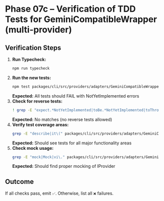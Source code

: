 # Phase 07c – Verification of TDD Tests for GeminiCompatibleWrapper (multi-provider)

## Verification Steps

1. **Run Typecheck:**
   ```bash
   npm run typecheck
   ```
2. **Run the new tests:**
   ```bash
   npm test packages/cli/src/providers/adapters/GeminiCompatibleWrapper.test.ts
   ```
   **Expected:** All tests should FAIL with NotYetImplemented errors
3. **Check for reverse tests:**
   ```bash
   ! grep -E "expect.*NotYetImplemented|toBe.*NotYetImplemented|toThrow.*NotYetImplemented" packages/cli/src/providers/adapters/GeminiCompatibleWrapper.test.ts
   ```
   **Expected:** No matches (no reverse tests allowed)
4. **Verify test coverage areas:**
   ```bash
   grep -E "describe|it\(" packages/cli/src/providers/adapters/GeminiCompatibleWrapper.test.ts | grep -E "generateContent|generateContentStream|adapt|tool|error"
   ```
   **Expected:** Should see tests for all major functionality areas
5. **Check mock usage:**
   ```bash
   grep -E "mock|Mock|vi\." packages/cli/src/providers/adapters/GeminiCompatibleWrapper.test.ts
   ```
   **Expected:** Should find proper mocking of IProvider

## Outcome

If all checks pass, emit `✅`. Otherwise, list all `❌` failures.
